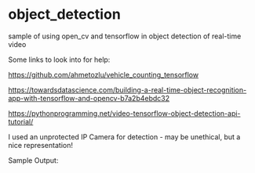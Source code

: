 # object_detection
sample of using open_cv and tensorflow in object detection of real-time video

Some links to look into for help:

https://github.com/ahmetozlu/vehicle_counting_tensorflow

https://towardsdatascience.com/building-a-real-time-object-recognition-app-with-tensorflow-and-opencv-b7a2b4ebdc32

https://pythonprogramming.net/video-tensorflow-object-detection-api-tutorial/

I used an unprotected IP Camera for detection - may be unethical, but a nice representation!

Sample Output:

